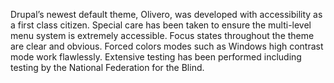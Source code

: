 Drupal’s newest default theme, Olivero, was developed with accessibility as a first class citizen. Special care has been taken to ensure the multi-level menu system is extremely accessible. Focus states throughout the theme are clear and obvious. Forced colors modes such as Windows high contrast mode work flawlessly. Extensive testing has been performed including testing by the National Federation for the Blind.
